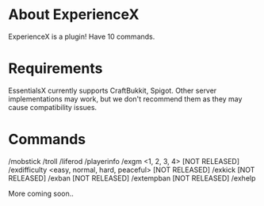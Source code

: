 # About ExperienceX
ExperienceX is a plugin! Have 10 commands.

 # Requirements
EssentialsX currently supports CraftBukkit, Spigot. Other server implementations may work, but we don't recommend them as they may cause compatibility issues.

# Commands
/mobstick
/troll
/liferod
/playerinfo
/exgm <1, 2, 3, 4> [NOT RELEASED]
/exdifficulty <easy, normal, hard, peaceful> [NOT RELEASED]
/exkick <name> <reason> [NOT RELEASED]
/exban <name> <reason> [NOT RELEASED]
/extempban <name> <time> <reason> [NOT RELEASED]
/exhelp

More coming soon..
